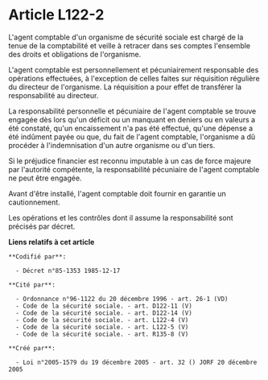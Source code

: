 # Article L122-2

L'agent comptable d'un organisme de sécurité sociale est chargé de la tenue de la comptabilité et veille à retracer dans ses
comptes l'ensemble des droits et obligations de l'organisme.

L'agent comptable est personnellement et pécuniairement responsable des opérations effectuées, à l'exception de celles faites
sur réquisition régulière du directeur de l'organisme. La réquisition a pour effet de transférer la responsabilité au
directeur.

La responsabilité personnelle et pécuniaire de l'agent comptable se trouve engagée dès lors qu'un déficit ou un manquant en
deniers ou en valeurs a été constaté, qu'un encaissement n'a pas été effectué, qu'une dépense a été indûment payée ou que, du
fait de l'agent comptable, l'organisme a dû procéder à l'indemnisation d'un autre organisme ou d'un tiers.

Si le préjudice financier est reconnu imputable à un cas de force majeure par l'autorité compétente, la responsabilité
pécuniaire de l'agent comptable ne peut être engagée.

Avant d'être installé, l'agent comptable doit fournir en garantie un cautionnement.

Les opérations et les contrôles dont il assume la responsabilité sont précisés par décret.

**Liens relatifs à cet article**

	**Codifié par**:

	  - Décret n°85-1353 1985-12-17

	**Cité par**:

	  - Ordonnance n°96-1122 du 20 décembre 1996 - art. 26-1 (VD)
	  - Code de la sécurité sociale. - art. D122-11 (V)
	  - Code de la sécurité sociale. - art. D122-14 (V)
	  - Code de la sécurité sociale. - art. L122-4 (V)
	  - Code de la sécurité sociale. - art. L122-5 (V)
	  - Code de la sécurité sociale. - art. R135-8 (V)

	**Créé par**:

	  - Loi n°2005-1579 du 19 décembre 2005 - art. 32 () JORF 20 décembre 2005
